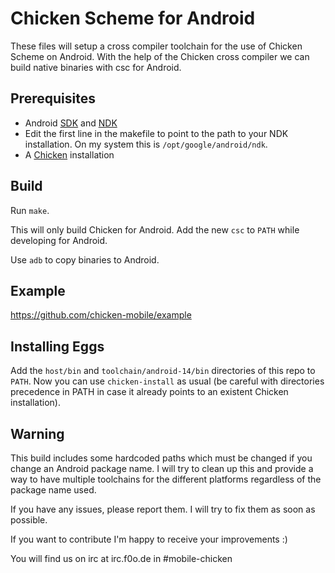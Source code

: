 # Chicken Scheme for Android

These files will setup a cross compiler toolchain for the use of Chicken Scheme on Android. With the help of the Chicken cross compiler we can build native binaries with csc for Android.

## Prerequisites

* Android [SDK](http://developer.android.com/sdk/) and [NDK](http://developer.android.com/tools/sdk/ndk/)
* Edit the first line in the makefile to point to the path to your NDK installation. On my system this is `/opt/google/android/ndk`.
* A [Chicken](http://code.call-cc.org) installation

## Build

Run `make`.

This will only build Chicken for Android. Add the new `csc` to `PATH` while developing for Android.

Use `adb` to copy binaries to Android.

## Example

https://github.com/chicken-mobile/example

## Installing Eggs

Add the `host/bin` and `toolchain/android-14/bin` directories of this repo to `PATH`. Now you can use `chicken-install` as usual (be careful with directories precedence in PATH in case it already points to an existent Chicken installation).

## Warning

This build includes some hardcoded paths which must be changed if you change an Android package name. I will try to clean up this and provide a way to have multiple toolchains for the different platforms regardless of the package name used.

If you have any issues, please report them. I will try to fix them as soon as possible.

If you want to contribute I'm happy to receive your improvements :)

You will find us on irc at irc.f0o.de in #mobile-chicken